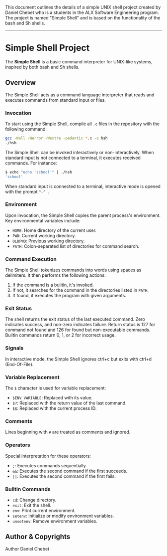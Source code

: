 This document outlines the details of a simple UNIX shell project created by Daniel Chebet  who is a students in the ALX Software Engineering program. The project is named "Simple Shell" and is based on the functionality of the bash and Sh shells.

---

# Simple Shell Project

The **Simple Shell** is a basic command interpreter for UNIX-like systems, inspired by both bash and Sh shells.

## Overview

The Simple Shell acts as a command language interpreter that reads and executes commands from standard input or files.

### Invocation

To start using the Simple Shell, compile all `.c` files in the repository with the following command:

```bash
gcc -Wall -Werror -Wextra -pedantic *.c -o hsh
./hsh
```

The Simple Shell can be invoked interactively or non-interactively. When standard input is not connected to a terminal, it executes received commands. For instance:

```bash
$ echo "echo 'school'" | ./hsh
'school'
```

When standard input is connected to a terminal, interactive mode is opened with the prompt `^-^ `.

### Environment

Upon invocation, the Simple Shell copies the parent process's environment. Key environmental variables include:

- `HOME`: Home directory of the current user.
- `PWD`: Current working directory.
- `OLDPWD`: Previous working directory.
- `PATH`: Colon-separated list of directories for command search.

### Command Execution

The Simple Shell tokenizes commands into words using spaces as delimiters. It then performs the following actions:

1. If the command is a builtin, it's invoked.
2. If not, it searches for the command in the directories listed in `PATH`.
3. If found, it executes the program with given arguments.

### Exit Status

The shell returns the exit status of the last executed command. Zero indicates success, and non-zero indicates failure. Return status is 127 for command not found and 126 for found but non-executable commands. Builtin commands return 0, 1, or 2 for incorrect usage.

### Signals

In interactive mode, the Simple Shell ignores ctrl+c but exits with ctrl+d (End-Of-File).

### Variable Replacement

The `$` character is used for variable replacement:

- `$ENV_VARIABLE`: Replaced with its value.
- `$?`: Replaced with the return value of the last command.
- `$$`: Replaced with the current process ID.

### Comments

Lines beginning with `#` are treated as comments and ignored.

### Operators

Special interpretation for these operators:

- `;`: Executes commands sequentially.
- `&&`: Executes the second command if the first succeeds.
- `||`: Executes the second command if the first fails.

### Builtin Commands

- `cd`: Change directory.
- `exit`: Exit the shell.
- `env`: Print current environment.
- `setenv`: Initialize or modify environment variables.
- `unsetenv`: Remove environment variables.

## Author & Copyrights

Author Daniel Chebet 

